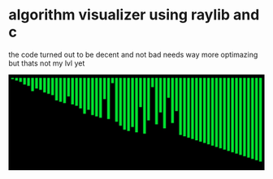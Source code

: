 # algorithm visualizer using raylib and c

the code turned out to be decent and not bad needs way more optimazing but thats not my lvl yet

<p align="center">
  <img src="2024-10-07_19-49.png" alt="" width="1000">
</p>
